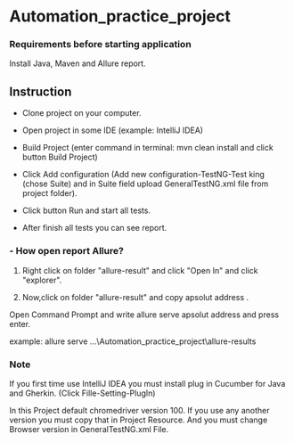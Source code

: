 # Automation_practice_project

### Requirements before starting application

Install Java, Maven and Allure report.


## Instruction


- Clone project on your computer.

- Open project in some IDE  (example: IntelliJ IDEA)

- Build Project (enter command in terminal: mvn clean install  and click button Build Project) 

- Click Add configuration (Add new configuration-TestNG-Test king (chose Suite) and in Suite field upload GeneralTestNG.xml file from project folder).

- Click button Run and start all tests.

- After finish all tests you can see report. 

### - How open report Allure?


1. Right click on folder "allure-result" and click "Open In" and click "explorer". 
 
2. Now,click on folder "allure-result" and copy apsolut address .

Open Command Prompt and write allure serve apsolut address and press enter.

example: allure serve ...\Automation_practice_project\allure-results

### Note

If you first time use IntelliJ IDEA you must install plug in Cucumber for Java and Gherkin. (Click Fille-Setting-PlugIn)

In this Project default chromedriver version 100. If you use any another version you must copy that in Project Resource. And you must change Browser version in GeneralTestNG.xml File.

